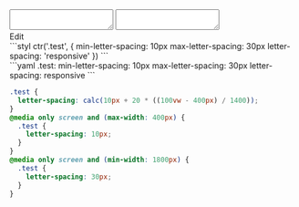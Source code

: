 <div data-size="300" class="code-cont" data-example="custom-size-C">
    <div class="code">
        <div class="code-wrap">
            <textarea id="stylus"></textarea>
            <textarea id="css"></textarea>
            <div class="edit-code">
                <span>Edit</span>
            </div>
        </div>
    </div>
</div>


<div data-size="300" data-examples="stylus"></div>
```styl
ctr('.test', {
  min-letter-spacing: 10px
  max-letter-spacing: 30px
  letter-spacing: 'responsive'
})
```

<div data-size="300" data-examples="yaml"></div>
```yaml
.test:
  min-letter-spacing: 10px
  max-letter-spacing: 30px
  letter-spacing: responsive
```

```css
.test {
  letter-spacing: calc(10px + 20 * ((100vw - 400px) / 1400));
}
@media only screen and (max-width: 400px) {
  .test {
    letter-spacing: 10px;
  }
}
@media only screen and (min-width: 1800px) {
  .test {
    letter-spacing: 30px;
  }
}
```
<div class="cf"></div>
